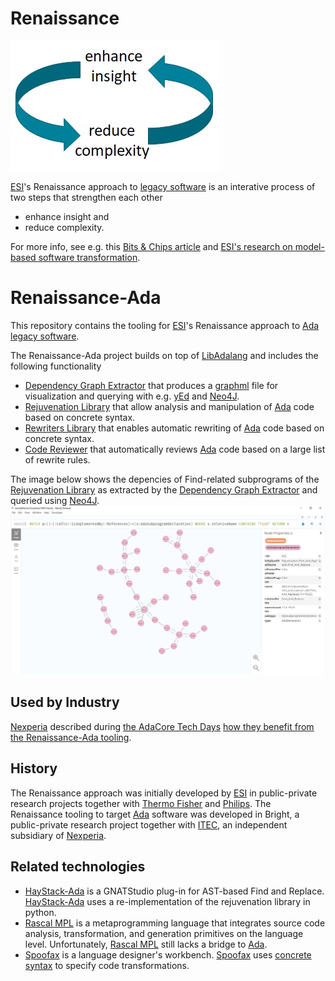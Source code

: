 # Renaissance
![Enhance insight and reduce complexity](/doc/enhance-insight-reduce-complexity.jpg)

[ESI](https://esi.nl)'s Renaissance approach to [legacy software](https://en.wikipedia.org/wiki/Legacy_code) is an interative process of
two steps that strengthen each other
* enhance insight and 
* reduce complexity.

For more info, see e.g. this 
[Bits & Chips article](https://bits-chips.nl/artikel/esi-helps-thermo-fisher-and-philips-grease-their-software-machines)
and [ESI's research on model-based software transformation](https://esi.nl/research/output/methods/model-based-software-transformation).

# Renaissance-Ada
This repository contains the tooling for [ESI](https://esi.nl)'s Renaissance approach to [Ada](https://en.wikipedia.org/wiki/Ada_(programming_language)) [legacy software](https://en.wikipedia.org/wiki/Legacy_code). 

The Renaissance-Ada project builds on top of [LibAdalang](https://adaco.re/libadalang) and includes the following functionality
* [Dependency Graph Extractor](/src/tools/Dependency_Graph_Extractor) that produces a [graphml](http://graphml.graphdrawing.org) file for visualization and querying 
with e.g. [yEd](https://www.yworks.com/products/yed) and [Neo4J](https://neo4j.com/).
* [Rejuvenation Library](/src/libraries/Rejuvenation_Lib) that 
allow analysis and manipulation of [Ada](https://en.wikipedia.org/wiki/Ada_(programming_language))  code based on concrete syntax.
* [Rewriters Library](/src/libraries/Rewriters_Lib) that
enables automatic rewriting of [Ada](https://en.wikipedia.org/wiki/Ada_(programming_language)) code based on concrete syntax.
* [Code Reviewer](/src/tools/Code_Reviewer) that automatically reviews [Ada](https://en.wikipedia.org/wiki/Ada_(programming_language)) code 
based on a large list of rewrite rules.

The image below shows the depencies of Find-related subprograms of 
the [Rejuvenation Library](/src/libraries/Rejuvenation_Lib)
as extracted by the [Dependency Graph Extractor](/src/tools/Dependency_Graph_Extractor) and 
queried using [Neo4J](https://neo4j.com/).
![Dependencies of Find-related subprograms of the Rejuvenation Library](/doc/Relations_Of_Find.jpg)

## Used by Industry
[Nexperia](https://nexperia.com) described during [the AdaCore Tech Days](https://events.adacore.com/eutechday2021) 
[how they benefit from the Renaissance-Ada tooling](https://www.youtube.com/watch?v=EHrd-9wgALM).

## History
The Renaissance approach was initially developed by [ESI](https://esi.nl)
in public-private research projects together with [Thermo Fisher](https://thermofisher.com) and [Philips](http://philips.com).
The Renaissance tooling to target [Ada](https://en.wikipedia.org/wiki/Ada_(programming_language)) software
was developed in Bright, 
a public-private research project together with [ITEC](https://itecequipment.com), an independent subsidiary of [Nexperia](https://nexperia.com).

## Related technologies
* [HayStack-Ada](https://github.com/BurritoZz/Haystack-Ada) is a GNATStudio plug-in for AST-based Find and Replace. 
[HayStack-Ada](https://github.com/BurritoZz/Haystack-Ada) uses a re-implementation of the rejuvenation library in python.
* [Rascal MPL](https://www.rascal-mpl.org) is a metaprogramming language that 
integrates source code analysis, transformation, and generation primitives on the language level.
Unfortunately, [Rascal MPL](https://www.rascal-mpl.org) still lacks a bridge to [Ada](https://en.wikipedia.org/wiki/Ada_(programming_language)).
* [Spoofax](https://spoofax.dev) is a language designer's workbench. [Spoofax](https://spoofax.dev) uses [concrete syntax](https://www.spoofax.dev/howtos/stratego/concrete-syntax) to specify code transformations.
